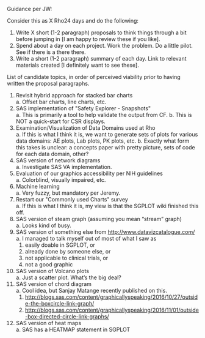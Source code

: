 Guidance per JW:

Consider this as X Rho24 days and do the following: 

1. Write X short (1-2 paragraph) proposals to think things through a bit before jumping in [I am happy to review these if you like].
1. Spend about a day on each project. Work the problem. Do a little pilot. See if there is a there there.
1. Write a short (1-2 paragraph) summary of each day. Link to relevant materials created [I definitely want to see these].

List of candidate topics, in order of perceived viability prior to having written the proposal paragraphs.

1. Revisit hybrid approach for stacked bar charts  
  a. Offset bar charts, line charts, etc.
1. SAS implementation of "Safety Explorer - Snapshots"  
  a. This is primarily a tool to help validate the output from CF. 
  b. This is NOT a quick-start for CSR displays.
1. Examination/Visualization of Data Domains used at Rho  
  a. If this is what I think it is, we want to generate sets of plots for various data domains: AE plots, Lab plots, PK plots, etc.
  b. Exactly what form this takes is unclear: a concepts paper with pretty picture, sets of code for each data domain, other?
1. SAS version of network diagrams  
  a. Investigate SAS VA implementation.
1. Evaluation of our graphics accessibility per NIH guidelines  
  a. Colorblind, visually impaired, etc.
1. Machine learning  
  a. Very fuzzy, but mandatory per Jeremy.
1. Restart our "Commonly used Charts" survey  
  a. If this is what I think it is, my view is that the SGPLOT wiki finished this off.
1. SAS version of steam graph (assuming you mean “stream” graph)  
  a. Looks kind of busy.
1. SAS version of something else from http://www.datavizcatalogue.com/  
  a. I managed to talk myself out of most of what I saw as  
    1. easily doable in SGPLOT, or  
    1. already done by someone else, or  
    1. not applicable to clinical trials, or  
    1. not a good graphic
1. SAS version of Volcano plots  
  a. Just a scatter plot. What’s the big deal?
1. SAS version of chord diagram  
  a. Cool idea, but Sanjay Matange recently published on this.  
    1. http://blogs.sas.com/content/graphicallyspeaking/2016/10/27/outside-the-boxcircle-link-graph/  
    1. http://blogs.sas.com/content/graphicallyspeaking/2016/11/01/outside-box-directed-circle-link-graphs/
1. SAS version of heat maps  
  a. SAS has a HEATMAP statement in SGPLOT
